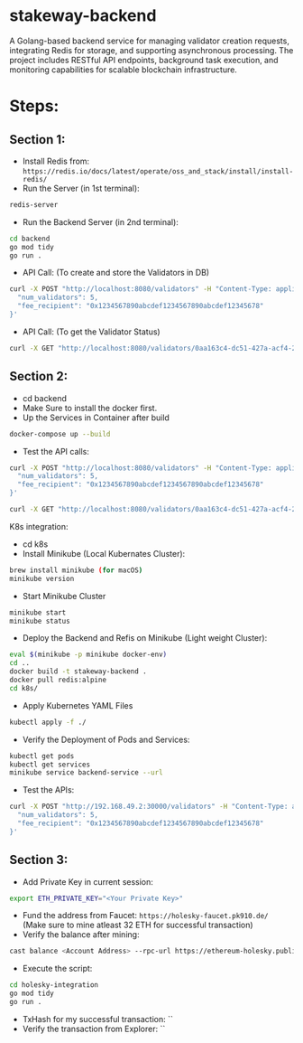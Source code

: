 # stakeway-backend
A Golang-based backend service for managing validator creation requests, integrating Redis for storage, and supporting asynchronous processing. The project includes RESTful API endpoints, background task execution, and monitoring capabilities for scalable blockchain infrastructure.


# Steps: 
## Section 1: 
- Install Redis from: `https://redis.io/docs/latest/operate/oss_and_stack/install/install-redis/`
- Run the Server (in 1st terminal): 
```bash
redis-server
```
- Run the Backend Server (in 2nd terminal): 
```bash
cd backend
go mod tidy
go run .
```
- API Call: (To create and store the Validators in DB)
```bash
curl -X POST "http://localhost:8080/validators" -H "Content-Type: application/json" -d '{
  "num_validators": 5,
  "fee_recipient": "0x1234567890abcdef1234567890abcdef12345678"
}'
```
- API Call: (To get the Validator Status)
```bash
curl -X GET "http://localhost:8080/validators/0aa163c4-dc51-427a-acf4-24eed8c76b16" | jq
```

## Section 2: 
- cd backend
- Make Sure to install the docker first. 
- Up the Services in Container after build
```bash
docker-compose up --build
```

- Test the API calls: 
```bash
curl -X POST "http://localhost:8080/validators" -H "Content-Type: application/json" -d '{
  "num_validators": 5,
  "fee_recipient": "0x1234567890abcdef1234567890abcdef12345678"
}'
```
```bash
curl -X GET "http://localhost:8080/validators/0aa163c4-dc51-427a-acf4-24eed8c76b16" | jq
```

K8s integration: 
- cd k8s
- Install Minikube (Local Kubernates Cluster): 
```bash
brew install minikube (for macOS)
minikube version
```
- Start Minikube Cluster
```bash
minikube start
minikube status
```

- Deploy the Backend and Refis on Minikube (Light weight Cluster): 
```bash
eval $(minikube -p minikube docker-env)
cd .. 
docker build -t stakeway-backend .
docker pull redis:alpine
cd k8s/
```
- Apply Kubernetes YAML Files
```bash
kubectl apply -f ./  
```
- Verify the Deployment of Pods and Services: 
```bash
kubectl get pods
kubectl get services
minikube service backend-service --url
```

- Test the APIs: 
```bash
curl -X POST "http://192.168.49.2:30000/validators" -H "Content-Type: application/json" -d '{
  "num_validators": 5,
  "fee_recipient": "0x1234567890abcdef1234567890abcdef12345678"
}'
```


## Section 3: 
- Add Private Key in current session: 
```bash
export ETH_PRIVATE_KEY="<Your Private Key>"
```
- Fund the address from Faucet: `https://holesky-faucet.pk910.de/` (Make sure to mine atleast 32 ETH for successful transaction)
- Verify the balance after mining: 
```bash 
cast balance <Account Address> --rpc-url https://ethereum-holesky.publicnode.com
```
- Execute the script: 
```bash
cd holesky-integration
go mod tidy
go run . 
```

- TxHash for my successful transaction: ``
- Verify the transaction from Explorer: ``
